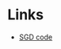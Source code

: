 # Links

- [SGD code](https://realpython.com/gradient-descent-algorithm-python/#minibatches-in-stochastic-gradient-descent)